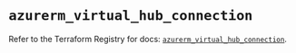 # `azurerm_virtual_hub_connection`

Refer to the Terraform Registry for docs: [`azurerm_virtual_hub_connection`](https://registry.terraform.io/providers/hashicorp/azurerm/4.5.0/docs/resources/virtual_hub_connection).
